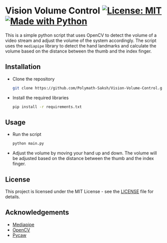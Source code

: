 # Vision Volume Control [![License: MIT][License-Badge]](LICENSE.md)  [![Made with Python][Python-Badge]](https://www.python.org/)

This is a simple python script that uses OpenCV to detect the volume of a video stream and adjust the volume of the system accordingly. The script uses the `mediapipe` library to detect the hand landmarks and calculate the volume based on the distance between the thumb and the index finger.

## Installation

- Clone the repository

    ```bash
    git clone https://github.com/Polymath-Saksh/Vision-Volume-Control.git
    ```

- Install the required libraries

    ```bash
    pip install -r requirements.txt
    ```

## Usage

- Run the script

    ```bash
    python main.py
    ```

- Adjust the volume by moving your hand up and down. The volume will be adjusted based on the distance between the thumb and the index finger.

## License

This project is licensed under the MIT License - see the [LICENSE](LICENSE) file for details.

## Acknowledgements

- [Mediapipe](https://google.github.io/mediapipe/)
- [OpenCV](https://opencv.org/)
- [Pycaw](https://github.com/AndreMiras/pycaw)

[License-Badge]: https://img.shields.io/badge/License-MIT-blue.svg
[Python-Badge]: https://img.shields.io/badge/Python-3776AB?logo=python&logoColor=fff